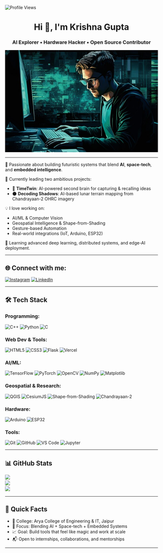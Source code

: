 <p align="left">
  <img src="https://komarev.com/ghpvc/?username=KrishnaGupta-coder&label=Profile%20views&color=0e75b6&style=flat" alt="Profile Views" />
</p>

<h1 align="center">Hi 👋, I'm Krishna Gupta</h1>

<h3 align="center">AI Explorer • Hardware Hacker • Open Source Contributor</h3>

<p align="center">
  <img src="https://raw.githubusercontent.com/krishnaGupta-coder/krishnaGupta-coder/main/pic1" alt="My Dev Desk" width="700"/>
</p>


---

🚀 Passionate about building futuristic systems that blend **AI**, **space-tech**, and **embedded intelligence**.

🔭 Currently leading two ambitious projects:
- 🧠 **TimeTwin**: AI-powered second brain for capturing & recalling ideas
- 🌑 **Decoding Shadows**: AI-based lunar terrain mapping from Chandrayaan-2 OHRC imagery

💡 I love working on:
- AI/ML & Computer Vision
- Geospatial Intelligence & Shape-from-Shading
- Gesture-based Automation
- Real-world integrations (IoT, Arduino, ESP32)

🌱 Learning advanced deep learning, distributed systems, and edge-AI deployment.

---

## 🌐 Connect with me:
[![Instagram](https://img.shields.io/badge/Instagram-%23E4405F.svg?logo=Instagram&logoColor=white)](https://instagram.com/1k.r.i.s.h.n.a._) 
[![LinkedIn](https://img.shields.io/badge/LinkedIn-%230077B5.svg?logo=linkedin&logoColor=white)](https://linkedin.com/in/krishna-gupta333) 

---

## 🛠️ Tech Stack

### Programming:
![C++](https://img.shields.io/badge/C++-%2300599C.svg?style=for-the-badge&logo=c%2B%2B&logoColor=white)
![Python](https://img.shields.io/badge/Python-3670A0?style=for-the-badge&logo=python&logoColor=ffdd54)
![C](https://img.shields.io/badge/C-%2300599C.svg?style=for-the-badge&logo=c&logoColor=white)

### Web Dev & Tools:
![HTML5](https://img.shields.io/badge/HTML5-%23E34F26.svg?style=for-the-badge&logo=html5&logoColor=white)
![CSS3](https://img.shields.io/badge/CSS3-%231572B6.svg?style=for-the-badge&logo=css3&logoColor=white)
![Flask](https://img.shields.io/badge/Flask-000000.svg?style=for-the-badge&logo=flask&logoColor=white)
![Vercel](https://img.shields.io/badge/Vercel-%23000000.svg?style=for-the-badge&logo=vercel&logoColor=white)

### AI/ML:
![TensorFlow](https://img.shields.io/badge/TensorFlow-FF6F00.svg?style=for-the-badge&logo=tensorflow&logoColor=white)
![PyTorch](https://img.shields.io/badge/PyTorch-EE4C2C.svg?style=for-the-badge&logo=pytorch&logoColor=white)
![OpenCV](https://img.shields.io/badge/OpenCV-5C3EE8.svg?style=for-the-badge&logo=opencv&logoColor=white)
![NumPy](https://img.shields.io/badge/NumPy-013243.svg?style=for-the-badge&logo=numpy&logoColor=white)
![Matplotlib](https://img.shields.io/badge/Matplotlib-11557C.svg?style=for-the-badge&logo=matplotlib&logoColor=white)

### Geospatial & Research:
![QGIS](https://img.shields.io/badge/QGIS-589632.svg?style=for-the-badge&logo=qgis&logoColor=white)
![CesiumJS](https://img.shields.io/badge/CesiumJS-4A90E2.svg?style=for-the-badge&logo=cesium&logoColor=white)
![Shape-from-Shading](https://img.shields.io/badge/Shape--from--Shading-Physics--Based_Modeling-9c27b0?style=for-the-badge)
![Chandrayaan-2](https://img.shields.io/badge/Chandrayaan--2-OHRC_Imagery-blueviolet?style=for-the-badge)

### Hardware:
![Arduino](https://img.shields.io/badge/-Arduino-00979D?style=for-the-badge&logo=Arduino&logoColor=white)
![ESP32](https://img.shields.io/badge/ESP32-Microcontroller-3C3C3C.svg?style=for-the-badge&logo=espressif&logoColor=white)

### Tools:
![Git](https://img.shields.io/badge/Git-F05032.svg?style=for-the-badge&logo=git&logoColor=white)
![GitHub](https://img.shields.io/badge/GitHub-181717.svg?style=for-the-badge&logo=github&logoColor=white)
![VS Code](https://img.shields.io/badge/VS%20Code-007ACC.svg?style=for-the-badge&logo=visual-studio-code&logoColor=white)
![Jupyter](https://img.shields.io/badge/Jupyter-F37626.svg?style=for-the-badge&logo=jupyter&logoColor=white)

---

## 📊 GitHub Stats

![](https://github-readme-stats.vercel.app/api?username=KrishnaGupta-coder&theme=dark&hide_border=false&include_all_commits=true&count_private=true)<br/>
![](https://nirzak-streak-stats.vercel.app/?user=KrishnaGupta-coder&theme=dark&hide_border=false)<br/>
![](https://github-readme-stats.vercel.app/api/top-langs/?username=KrishnaGupta-coder&theme=dark&hide_border=false&layout=compact)

---

## 🧭 Quick Facts
- 🏫 College: Arya College of Engineering & IT, Jaipur
- 🎯 Focus: Blending AI + Space-tech + Embedded Systems
- 📈 Goal: Build tools that feel like magic and work at scale
- 📬 Open to internships, collaborations, and mentorships

---
